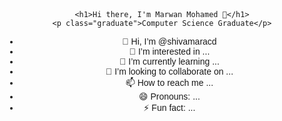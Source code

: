 
<!DOCTYPE html>
<html lang="en">
<head>
    <meta charset="UTF-8">
    <meta name="viewport" content="width=device-width, initial-scale=1.0">
    <title>Profile UI</title>
    <style>
        body {
            font-family: Arial, sans-serif;
            text-align: center;
            margin: 50px;
        }
        h1 {
            font-size: 24px;
            font-weight: bold;
            color: #222;
        }
        .graduate {
            font-size: 20px;
            color: #0099ff;
            font-family: 'Courier New', Courier, monospace;
        }
    </style>
</head>
<body>

    <h1>Hi there, I'm Marwan Mohamed 👋</h1>
    <p class="graduate">Computer Science Graduate</p>

</body>
</html>

- 👋 Hi, I’m @shivamaracd
- 👀 I’m interested in ...
- 🌱 I’m currently learning ...
- 💞️ I’m looking to collaborate on ...
- 📫 How to reach me ...
- 😄 Pronouns: ...
- ⚡ Fun fact: ...

<!---
shivamaracd/shivamaracd is a ✨ special ✨ repository because its `README.md` (this file) appears on your GitHub profile.
You can click the Preview link to take a look at your changes.
--->
